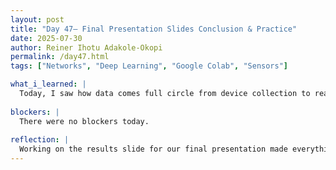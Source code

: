 ```yaml
---
layout: post
title: "Day 47– Final Presentation Slides Conclusion & Practice"
date: 2025-07-30
author: Reiner Ihotu Adakole-Okopi
permalink: /day47.html
tags: ["Networks", "Deep Learning", "Google Colab", "Sensors"]

what_i_learned: |
  Today, I saw how data comes full circle from device collection to real-time dashboards. I worked on transforming raw Firebase values into clear visuals that showed trends in pH, turbidity, and TDS. I also learned how to interpret classification results like confusion matrices and how machine learning models like Random Forest and regression help us understand water safety better. On top of that, I improved the results section of our research paper by aligning our findings with the data visuals. It really showed me the importance of telling a story with data, not just collecting it.
  
blockers: |
  There were no blockers today. 
  
reflection: |
  Working on the results slide for our final presentation made everything feel more real. It’s one thing to build a system, but it’s another to clearly communicate what the system actually does. Seeing our charts and classification results side by side helped me feel more confident in our work. Today reminded me why I care so much about using tech for real-world problems like clean water. We’re not just building projects—we’re building solutions that matter.
---
```

